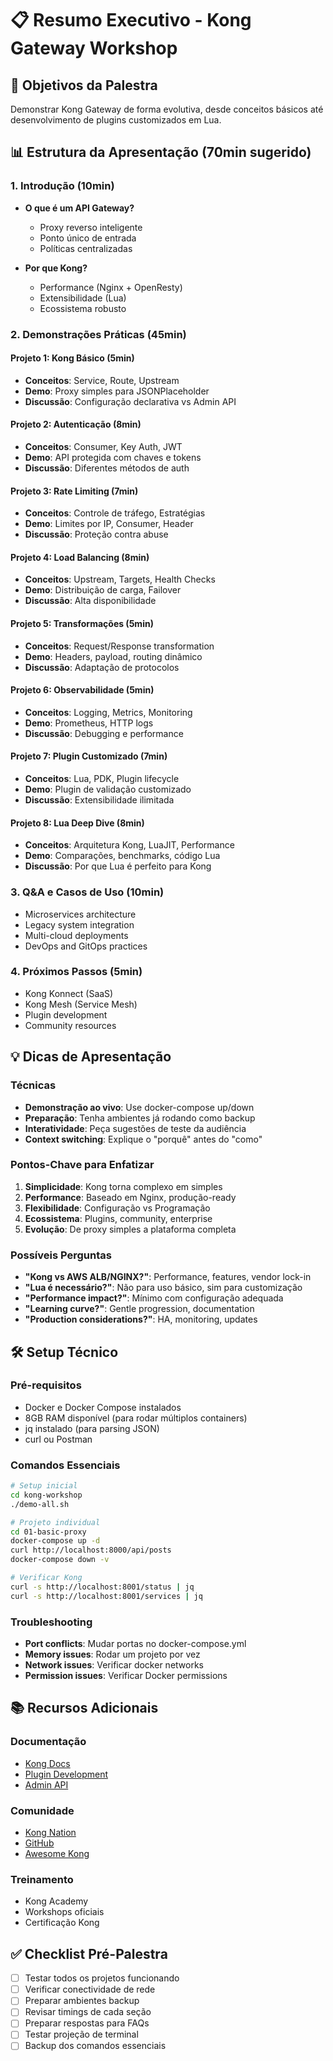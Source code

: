 # 📋 Resumo Executivo - Kong Gateway Workshop

## 🎯 Objetivos da Palestra

Demonstrar Kong Gateway de forma evolutiva, desde conceitos básicos até desenvolvimento de plugins customizados em Lua.

## 📊 Estrutura da Apresentação (70min sugerido)

### 1. Introdução (10min)
- **O que é um API Gateway?**
  - Proxy reverso inteligente
  - Ponto único de entrada
  - Políticas centralizadas
  
- **Por que Kong?**
  - Performance (Nginx + OpenResty)
  - Extensibilidade (Lua)
  - Ecossistema robusto

### 2. Demonstrações Práticas (45min)

#### Projeto 1: Kong Básico (5min)
- **Conceitos**: Service, Route, Upstream
- **Demo**: Proxy simples para JSONPlaceholder
- **Discussão**: Configuração declarativa vs Admin API

#### Projeto 2: Autenticação (8min)
- **Conceitos**: Consumer, Key Auth, JWT
- **Demo**: API protegida com chaves e tokens
- **Discussão**: Diferentes métodos de auth

#### Projeto 3: Rate Limiting (7min)
- **Conceitos**: Controle de tráfego, Estratégias
- **Demo**: Limites por IP, Consumer, Header
- **Discussão**: Proteção contra abuse

#### Projeto 4: Load Balancing (8min)
- **Conceitos**: Upstream, Targets, Health Checks
- **Demo**: Distribuição de carga, Failover
- **Discussão**: Alta disponibilidade

#### Projeto 5: Transformações (5min)
- **Conceitos**: Request/Response transformation
- **Demo**: Headers, payload, routing dinâmico
- **Discussão**: Adaptação de protocolos

#### Projeto 6: Observabilidade (5min)
- **Conceitos**: Logging, Metrics, Monitoring
- **Demo**: Prometheus, HTTP logs
- **Discussão**: Debugging e performance

#### Projeto 7: Plugin Customizado (7min)
- **Conceitos**: Lua, PDK, Plugin lifecycle
- **Demo**: Plugin de validação customizado
- **Discussão**: Extensibilidade ilimitada

#### Projeto 8: Lua Deep Dive (8min)
- **Conceitos**: Arquitetura Kong, LuaJIT, Performance
- **Demo**: Comparações, benchmarks, código Lua
- **Discussão**: Por que Lua é perfeito para Kong

### 3. Q&A e Casos de Uso (10min)
- Microservices architecture
- Legacy system integration
- Multi-cloud deployments
- DevOps and GitOps practices

### 4. Próximos Passos (5min)
- Kong Konnect (SaaS)
- Kong Mesh (Service Mesh)
- Plugin development
- Community resources

## 💡 Dicas de Apresentação

### Técnicas
- **Demonstração ao vivo**: Use docker-compose up/down
- **Preparação**: Tenha ambientes já rodando como backup
- **Interatividade**: Peça sugestões de teste da audiência
- **Context switching**: Explique o "porquê" antes do "como"

### Pontos-Chave para Enfatizar
1. **Simplicidade**: Kong torna complexo em simples
2. **Performance**: Baseado em Nginx, produção-ready
3. **Flexibilidade**: Configuração vs Programação
4. **Ecossistema**: Plugins, community, enterprise
5. **Evolução**: De proxy simples a plataforma completa

### Possíveis Perguntas
- **"Kong vs AWS ALB/NGINX?"**: Performance, features, vendor lock-in
- **"Lua é necessário?"**: Não para uso básico, sim para customização
- **"Performance impact?"**: Mínimo com configuração adequada
- **"Learning curve?"**: Gentle progression, documentation
- **"Production considerations?"**: HA, monitoring, updates

## 🛠️ Setup Técnico

### Pré-requisitos
- Docker e Docker Compose instalados
- 8GB RAM disponível (para rodar múltiplos containers)
- jq instalado (para parsing JSON)
- curl ou Postman

### Comandos Essenciais
```bash
# Setup inicial
cd kong-workshop
./demo-all.sh

# Projeto individual  
cd 01-basic-proxy
docker-compose up -d
curl http://localhost:8000/api/posts
docker-compose down -v

# Verificar Kong
curl -s http://localhost:8001/status | jq
curl -s http://localhost:8001/services | jq
```

### Troubleshooting
- **Port conflicts**: Mudar portas no docker-compose.yml
- **Memory issues**: Rodar um projeto por vez
- **Network issues**: Verificar docker networks
- **Permission issues**: Verificar Docker permissions

## 📚 Recursos Adicionais

### Documentação
- [Kong Docs](https://docs.konghq.com/)
- [Plugin Development](https://docs.konghq.com/gateway/latest/plugin-development/)
- [Admin API](https://docs.konghq.com/gateway/latest/admin-api/)

### Comunidade
- [Kong Nation](https://discuss.konghq.com/)
- [GitHub](https://github.com/kong/kong)
- [Awesome Kong](https://github.com/Kong/awesome-kong)

### Treinamento
- Kong Academy
- Workshops oficiais
- Certificação Kong

## ✅ Checklist Pré-Palestra

- [ ] Testar todos os projetos funcionando
- [ ] Verificar conectividade de rede
- [ ] Preparar ambientes backup
- [ ] Revisar timings de cada seção
- [ ] Preparar respostas para FAQs
- [ ] Testar projeção de terminal
- [ ] Backup dos comandos essenciais
